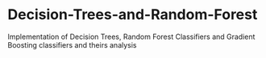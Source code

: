 # Decision-Trees-and-Random-Forest
 Implementation of Decision Trees, Random Forest Classifiers and Gradient Boosting classifiers and theirs analysis
